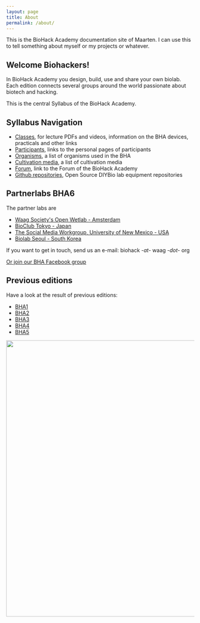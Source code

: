 ```yaml
---
layout: page
title: About
permalink: /about/
---
```


This is the BioHack Academy documentation site of Maarten. I can use this to tell something about myself or my projects or whatever. 


<h2>Welcome Biohackers!</h2>

<p>In BioHack Academy you design, build, use and share your own biolab. Each edition connects several groups around the world passionate about biotech and hacking. </p>

<p> This is the central Syllabus of the BioHack Academy. </p>

<h2> Syllabus Navigation</h2>
<ul>
  <li><a href="/bha6/classes/">Classes</a>, for lecture PDFs and videos, information on the BHA devices, practicals and other links </li>
	<li><a href="/bha6/participants/">Participants</a>, links to the personal pages of participants </li>
	<li><a href="/bha6/organisms/">Organisms</a>, a list of organisms used in the BHA </li>
	<li><a href="/bha6/cultivation-media/">Cultivation media</a>, a list of cultivation media </li>
	<li><a href="https://github.com/BioHackAcademy/Forum/issues/">Forum</a>, link to the Forum of the BioHack Academy </li>
	<li><a href="https://github.com/biohackacademy">Github repositories</a>, Open Source DIYBio lab equipment repositories </li>

</ul>

<h2>Partnerlabs BHA6</h2>
<p>The partner labs are </p>
<ul>
    <li><a href="https://waag.org/nl/event/biohack-academy-6">Waag Society's Open Wetlab - Amsterdam</a></li>
    <li><a href="http://www.bioclub.org">BioClub Tokyo - Japan</a></li>
    <li><a href="http://www.thesocialmediaworkgroup.com">The Social Media Workgroup, University of New Mexico - USA</a></li>
		<li><a href="http://fablab-seoul.org/2019biohackacademy/">Biolab Seoul - South Korea</a></li>
</ul>

<p> If you want to get in touch, send us an e-mail: biohack <i>-at-</i> waag <i>-dot-</i> org </p>

<p><a href="https://www.facebook.com/groups/biohackacademy"> Or join our BHA Facebook group</a></p>

<h2>Previous editions</h2>
<p>Have a look at the result of previous editions:</p>
<ul>
    <li><a href="{{ site.baseurl }}/biofactory/">BHA1</a></li>
    <li><a href="{{ site.baseurl }}/bha2/">BHA2</a></li>
    <li><a href="{{ site.baseurl }}/bha3/">BHA3</a></li>
	  <li><a href="{{ site.baseurl }}/bha4/">BHA4</a></li>
		<li><a href="{{ site.baseurl }}/bha5/">BHA5</a></li>
</uL>


<img src="{{ site.baseurl }}/bha3/img/yeastogram.png" width=740 />

